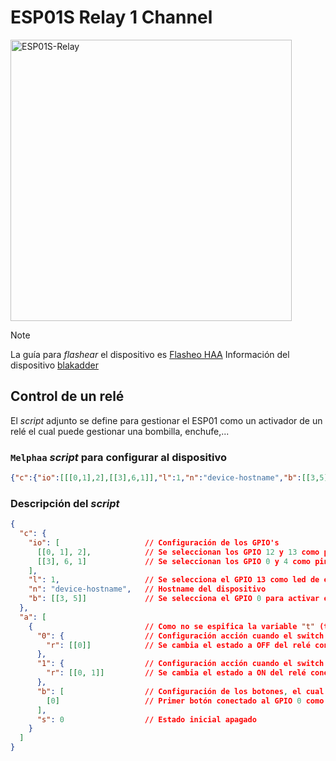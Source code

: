 # ESP01S Relay 1 Channel

<img src="https://templates.blakadder.com/assets/device_images/ESP-01S-Relay-v5.webp" alt="ESP01S-Relay" width="450"/>

> [!NOTE]
> La guía para _flashear_ el dispositivo es [Flasheo HAA](../docs/flash_haa.md)
> Información del dispositivo [blakadder](https://templates.blakadder.com/ESP-01S-Relay-v5.html)

## Control de un relé

El _script_ adjunto se define para gestionar el ESP01 como un activador de un relé el cual puede gestionar una bombilla, enchufe,...

### `Melphaa` _script_ para configurar al dispositivo

```json
{"c":{"io":[[[0,1],2],[[3],6,1]],"l":1,"n":"device-hostname","b":[[3,5]]},"a":[{"0":{"r":[[0]]},"1":{"r":[[0,1]]},"b":[[0]],"s":0}]}
```

### Descripción del _script_

```json
{
  "c": {
    "io": [                   // Configuración de los GPIO's
      [[0, 1], 2],            // Se seleccionan los GPIO 12 y 13 como pines de salida
      [[3], 6, 1]             // Se seleccionan los GPIO 0 y 4 como pines de entrada con la resistencia de pull-up interna habilitada y señal invertida
    ],
    "l": 1,                   // Se selecciona el GPIO 13 como led de estado del dispositivo
    "n": "device-hostname",   // Hostname del dispositivo
    "b": [[3, 5]]             // Se selecciona el GPIO 0 para activar el modo setup tras mantener pulsado el botón 8 segundos (opción 5)
  },
  "a": [
    {                         // Como no se espifica la variable "t" (tipo de servicio), se configura como un accesorio del tipo switch (valor por defecto)
      "0": {                  // Configuración acción cuando el switch de Homekit está a OFF
        "r": [[0]]            // Se cambia el estado a OFF del relé conectado a la GPIO 12
      },
      "1": {                  // Configuración acción cuando el switch de Homekit está a ON
        "r": [[0, 1]]         // Se cambia el estado a ON del relé conectado a la GPIO 12
      },
      "b": [                  // Configuración de los botones, el cual debe ser una array
        [0]                   // Primer botón conectado al GPIO 0 como "pulsación simple" (valor por defecto al no estar especificado)
      ],
      "s": 0                  // Estado inicial apagado
    }
  ]
}
```
